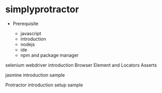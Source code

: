 # simplyprotractor

<ul><li>Prerequisite</li>
  <ul><li>javascript</li>
    <li>introduction </li>
    <li>nodejs</li>
    <li>ide</li>
    <li>npm and package manager</li></ul></ul>
    
  selenium webdriver
    introduction
    Browser 
    Element and  Locators
    Asserts

  jasmine
    introduction
    sample 
      
  Protractor
    introduction
    setup
    sample
    
  
  
